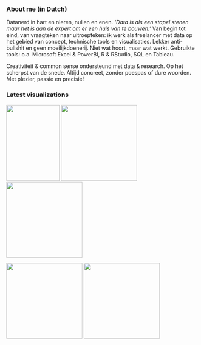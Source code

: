 ### About me (in Dutch)

Datanerd in hart en nieren, nullen en enen. <i>‘Data is als een stapel stenen maar het is aan de expert om er een huis van te bouwen.’</i> Van begin tot eind, van vraagteken naar uitroepteken: ik werk als freelancer met data op het gebied van concept, technische tools en visualisaties. Lekker anti-bullshit en geen moeilijkdoenerij. Niet wat hoort, maar wat werkt. Gebruikte tools: o.a. Microsoft Excel & PowerBI, R & RStudio, SQL en Tableau.

Creativiteit & common sense ondersteund met data & research. Op het scherpst van de snede. Altijd concreet, zonder poespas of dure woorden. Met plezier, passie en precisie!

### Latest visualizations

<a href='https://github.com/Willem-Jelle/Visualizations'><img src='https://github.com/Willem-Jelle/Visualizations/blob/main/2024-05_sentiment_hoofdlijnenakkoord/2024-05_sentiment_hoofdlijnenakkoord_viz.png' height = 200 width = 140/></a>
<a href='https://github.com/Willem-Jelle/Visualizations'><img src='https://github.com/Willem-Jelle/Visualizations/blob/main/2024-05_hoofdlijnenakkoord/2024-05_hoofdlijnenakkoord_viz.png' height = 200 width = 200/></a>
<a href='https://github.com/Willem-Jelle/Visualizations'><img src='https://github.com/Willem-Jelle/Visualizations/blob/main/2024-04_broedvogels/2024-04_broedvogels_viz_01.png' height = 200 width = 200/></a>

<a href='https://github.com/Willem-Jelle/Visualizations'><img src='https://github.com/Willem-Jelle/Visualizations/blob/main/2024-03_cherry_tree_blossom/2024-03_cherry_tree_blossom_viz.png' height = 200 width = 200/></a> <a href='https://github.com/Willem-Jelle/Visualizations'><img src='https://github.com/Willem-Jelle/Visualizations/blob/main/2024-02_measels_outbreak/2024-02_measels_outbreak_viz.png' height = 200 width = 200/></a> 

<!--
**Willem-Jelle/Willem-Jelle** is a ✨ _special_ ✨ repository because its `README.md` (this file) appears on your GitHub profile.

Here are some ideas to get you started:

- 🔭 I’m currently working on ...
- 🌱 I’m currently learning ...
- 👯 I’m looking to collaborate on ...
- 🤔 I’m looking for help with ...
- 💬 Ask me about ...
- 📫 How to reach me: ...
- 😄 Pronouns: ...
- ⚡ Fun fact: ...
-->
